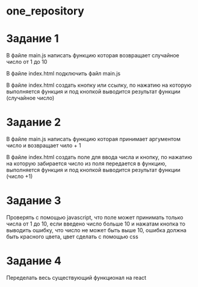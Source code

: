 # one_repository

# Задание 1
В файле main.js написать функцию которая возвращает случайное число от 1 до 10

В файле index.html подключить файл main.js

В файле index.html создать кнопку или ссылку, по нажатию на которую выполняется функция и под кнопкой выводится результат функции (случайное число)

# Задание 2
В файле main.js написать функцию которая принимает аргументом число и возвращает чило + 1

В файле index.html создать поле для ввода числа и кнопку, по нажатию на которую забирается число из поля передается в функцию, выполняется функция и под кнопкой выводится результат функции (число +1)


# Задание 3
Проверять с помощью javascript, что поле может принимать только числа от 1 до 10, если введено число больше 10 и нажатам кнопка то выводить ошибку, что число не может быть выше 10, ошибка должна быть красного цвета, цвет сделать с помощью css

# Задание 4
Переделать весь существующий функционал на react
